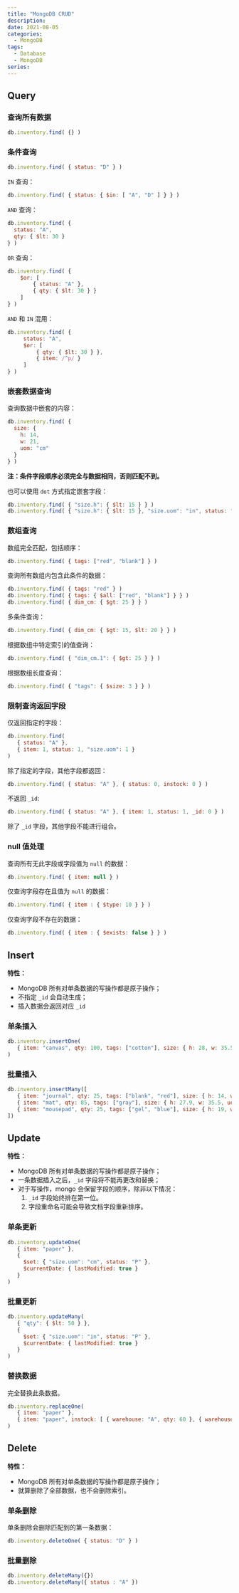 ```yaml
---
title: "MongoDB CRUD"
description: 
date: 2021-08-05
categories:
  - MongoDB
tags:
  - Database
  - MongoDB
series:	
---
```


## Query

### 查询所有数据

```javascript
db.inventory.find( {} )
```

### 条件查询

```javascript
db.inventory.find( { status: "D" } )
```

`IN` 查询：

```javascript
db.inventory.find( { status: { $in: [ "A", "D" ] } } )
```

`AND` 查询：

```javascript
db.inventory.find( {
  status: "A", 
  qty: { $lt: 30 }
} )
```

`OR` 查询：

```javascript
db.inventory.find( { 
	$or: [ 
		{ status: "A" }, 
		{ qty: { $lt: 30 } } 
	] 
} )
```

`AND` 和 `IN` 混用：

```javascript
db.inventory.find( {
     status: "A",
     $or: [ 
	     { qty: { $lt: 30 } }, 
	     { item: /^p/ } 
     ]
} )
```

### 嵌套数据查询

查询数据中嵌套的内容：

```javascript
db.inventory.find( { 
  size: { 
    h: 14, 
    w: 21, 
    uom: "cm" 
  } 
} )
```

**注：条件字段顺序必须完全与数据相同，否则匹配不到。**

也可以使用 `dot` 方式指定嵌套字段：

```javascript
db.inventory.find( { "size.h": { $lt: 15 } } )
db.inventory.find( { "size.h": { $lt: 15 }, "size.uom": "in", status: "D" } )
```

### 数组查询

数组完全匹配，包括顺序：

```javascript
db.inventory.find( { tags: ["red", "blank"] } )
```

查询所有数组内包含此条件的数据：

```javascript
db.inventory.find( { tags: "red" } )
db.inventory.find( { tags: { $all: ["red", "blank"] } } )
db.inventory.find( { dim_cm: { $gt: 25 } } )
```

多条件查询：

```javascript
db.inventory.find( { dim_cm: { $gt: 15, $lt: 20 } } )
```

根据数组中特定索引的值查询：

```javascript
db.inventory.find( { "dim_cm.1": { $gt: 25 } } )
```

根据数组长度查询：

```javascript
db.inventory.find( { "tags": { $size: 3 } } )
```

### 限制查询返回字段

仅返回指定的字段：

```javascript
db.inventory.find(
   { status: "A" },
   { item: 1, status: 1, "size.uom": 1 }
)
```

除了指定的字段，其他字段都返回：

```javascript
db.inventory.find( { status: "A" }, { status: 0, instock: 0 } )
```

不返回 `_id`:

```javascript
db.inventory.find( { status: "A" }, { item: 1, status: 1, _id: 0 } )
```

除了 `_id` 字段，其他字段不能进行组合。

### null 值处理

查询所有无此字段或字段值为 `null` 的数据：

```javascript
db.inventory.find( { item: null } )
```

仅查询字段存在且值为 `null` 的数据：

```javascript
db.inventory.find( { item : { $type: 10 } } )
```

仅查询字段不存在的数据：

```javascript
db.inventory.find( { item : { $exists: false } } )
```

## Insert

**特性：**

- MongoDB 所有对单条数据的写操作都是原子操作；
- 不指定 `_id` 会自动生成；
- 插入数据会返回对应 `_id`

### 单条插入

```javascript
db.inventory.insertOne(
   { item: "canvas", qty: 100, tags: ["cotton"], size: { h: 28, w: 35.5, uom: "cm" } }
)
```

### 批量插入

```javascript
db.inventory.insertMany([
   { item: "journal", qty: 25, tags: ["blank", "red"], size: { h: 14, w: 21, uom: "cm" } },
   { item: "mat", qty: 85, tags: ["gray"], size: { h: 27.9, w: 35.5, uom: "cm" } },
   { item: "mousepad", qty: 25, tags: ["gel", "blue"], size: { h: 19, w: 22.85, uom: "cm" } }
])
```

## Update

**特性：**

- MongoDB 所有对单条数据的写操作都是原子操作；
- 一条数据插入之后，`_id` 字段将不能再更改和替换；
- 对于写操作，mongo 会保留字段的顺序，除非以下情况：
  1. `_id` 字段始终排在第一位。
  2. 字段重命名可能会导致文档字段重新排序。

### 单条更新

```javascript
db.inventory.updateOne(
   { item: "paper" },
   {
     $set: { "size.uom": "cm", status: "P" },
     $currentDate: { lastModified: true }
   }
)
```

### 批量更新

```javascript
db.inventory.updateMany(
   { "qty": { $lt: 50 } },
   {
     $set: { "size.uom": "in", status: "P" },
     $currentDate: { lastModified: true }
   }
)
```

### 替换数据

完全替换此条数据。

```javascript
db.inventory.replaceOne(
   { item: "paper" },
   { item: "paper", instock: [ { warehouse: "A", qty: 60 }, { warehouse: "B", qty: 40 } ] }
)
```

## Delete

**特性：**

- MongoDB 所有对单条数据的写操作都是原子操作；
- 就算删除了全部数据，也不会删除索引。

### 单条删除

单条删除会删除匹配到的第一条数据：

```javascript
db.inventory.deleteOne( { status: "D" } )
```

### 批量删除

```javascript
db.inventory.deleteMany({})
db.inventory.deleteMany({ status : "A" })
```

